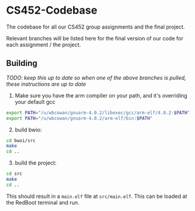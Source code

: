 CS452-Codebase
==============

The codebase for all our CS452 group assignments and the final project.

Relevant branches will be listed here for the final version of our code for each assignment / the project.

Building
--------

_TODO: keep this up to date so when one of the above branches is pulled, these instructions are up to date_

1. Make sure you have the arm compiler on your path, and it's overriding your default gcc
```bash
export PATH="/u/wbcowan/gnuarm-4.0.2/libexec/gcc/arm-elf/4.0.2:$PATH"
export PATH="/u/wbcowan/gnuarm-4.0.2/arm-elf/bin:$PATH"
```

2. build bwio:
```bash
cd bwoi/src
make
cd ..
```

3. build the project:
```bash
cd src
make
cd ..
```

This should result in a `main.elf` file at `src/main.elf`. This can be loaded at the RedBoot terminal and run.
